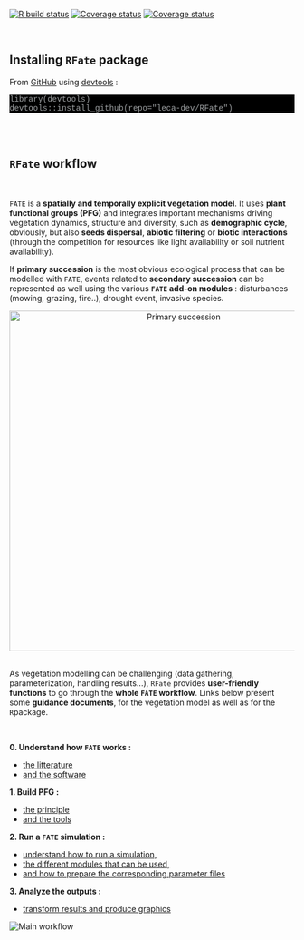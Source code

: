 [![R build status](https://github.com/leca-dev/RFate/workflows/R-CMD-check/badge.svg)](https://github.com/leca-dev/RFate/actions)
[![Coverage status](https://github.com/leca-dev/RFate/workflows/CODECOV-check/badge.svg)](https://github.com/leca-dev/RFate/actions)
[![Coverage status](https://codecov.io/gh/leca-dev/RFate/branch/master/graph/badge.svg)](https://codecov.io/gh/leca-dev/RFate/branch/master)


<style>
pre.bash {
 background-color: black;
 color: #9ea1a3;
 font-family: Consolas,Monaco,Lucida Console,Liberation Mono,DejaVu Sans Mono,Bitstream Vera Sans Mono,Courier New, monospace;
}
pre.grey {
 background-color: white;
 border-style: solid;
 border-color: #8b8d8f;
 color: #8b8d8f;
 font-family: Consolas,Monaco,Lucida Console,Liberation Mono,DejaVu Sans Mono,Bitstream Vera Sans Mono,Courier New, monospace;
}
.zoom p {
width:600px;
margin-left: auto;
margin-right: auto;
}
.zoom p:hover {
width:1200px;
position: relative;
z-index: 10;
}
</style>


<br/>


## <i class="fa fa-tools"></i> Installing `RFate` package

From [GitHub](https://github.com/leca-dev/RFate) using [devtools](https://cran.r-project.org/package=devtools) :

<pre class = "bash">
library(devtools)
devtools::install_github(repo="leca-dev/RFate")
</pre>

<br/><br/>



## <i class="fas fa-shoe-prints"></i> `RFate` workflow

<br/>

`FATE` is a **spatially and temporally explicit vegetation model**. 
It uses **plant functional groups (PFG)** and integrates important 
mechanisms driving vegetation dynamics, structure and diversity, 
such as **demographic cycle**, obviously, but also **seeds dispersal**, 
**abiotic filtering** or **biotic interactions** (through the competition 
for resources like light availability or soil nutrient availability).

If **primary succession** is the most obvious ecological process that 
can be modelled with `FATE`, events related to **secondary succession** 
can be represented as well using the various **`FATE` add-on modules** : 
disturbances (mowing, grazing, fire..), drought event, invasive species.

<div style="text-align:center;">
<img src="https://leca-dev.github.io/RFate/articles/pictures/SCHEMA_succession1.jpg" alt="Primary succession" style="width:600px;"></img>
</div>

<br/>

As vegetation modelling can be challenging (data gathering, parameterization, 
handling results...), `RFate` provides **user-friendly functions** to go through 
the **whole `FATE` workflow**. Links below present some **guidance documents**, for the 
vegetation model as well as for the `R`package.

<br/>

**0. Understand how `FATE` works :**

- [the litterature](https://leca-dev.github.io/RFate/articles/fate_tutorial_0_publications.html)
- [and the software](https://leca-dev.github.io/RFate/articles/fate_tutorial_0_modelling_framework.html)

**1. Build PFG :**

- [the principle](https://leca-dev.github.io/RFate/articles/fate_tutorial_1_PFG.html)
- [and the tools](https://leca-dev.github.io/RFate/articles/rfate_tutorial_1_PFG.html)
    
**2. Run a `FATE` simulation :**

- [understand how to run a simulation,](https://leca-dev.github.io/RFate/articles/fate_tutorial_2_RUN_SIMULATION.html)
- [the different modules that can be used,](https://leca-dev.github.io/RFate/articles/fate_tutorial_3_MODULES.html)
- [and how to prepare the corresponding parameter files](https://leca-dev.github.io/RFate/articles/rfate_tutorial_2_params.html)
    
**3. Analyze the outputs :**

- [transform results and produce graphics](https://leca-dev.github.io/RFate/articles/rfate_tutorial_3_graphics.html)


<div class="zoom">
<p><img src="https://leca-dev.github.io/RFate/articles/pictures/SCHEMA_FATE_WORKFLOW_functions.png" alt="Main workflow"></img></p>
</div>

